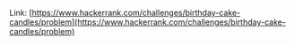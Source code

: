 Link: [https://www.hackerrank.com/challenges/birthday-cake-candles/problem](https://www.hackerrank.com/challenges/birthday-cake-candles/problem)
